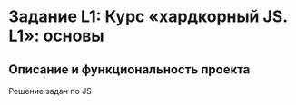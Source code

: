 # Задание L1: Курс «хардкорный JS. L1»: основы

## Описание и функциональность проекта
Решение задач по JS